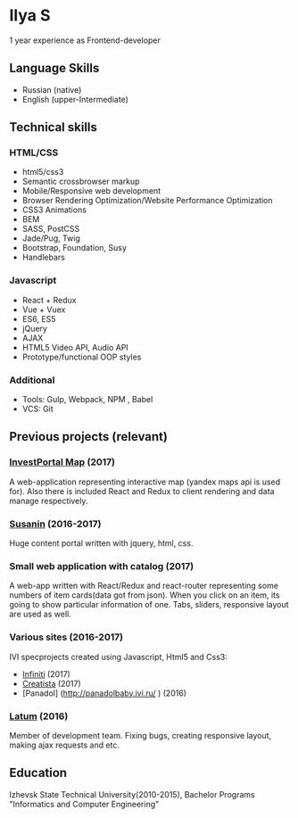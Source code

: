 # Ilya S

1 year experience as Frontend-developer

## Language Skills

* Russian (native)
* English (upper-Intermediate)


## Technical skills

### HTML/CSS

* html5/css3
* Semantic crossbrowser markup
* Mobile/Responsive web development
* Browser Rendering Optimization/Website Performance Optimization
* CSS3 Animations
* BEM
* SASS, PostCSS
* Jade/Pug, Twig
* Bootstrap, Foundation, Susy
* Handlebars


### Javascript

* React + Redux
* Vue + Vuex
* ES6, ES5
* jQuery
* AJAX
* HTML5 Video API, Audio API
* Prototype/functional OOP styles


### Additional
* Tools: Gulp, Webpack, NPM , Babel
* VCS: Git



## Previous projects (relevant)
### [InvestPortal Map](http://investudm.ru/map/) (2017)
A web-application representing interactive map (yandex maps api is used for). Also there is included React and Redux to client rendering and data manage respectively.

### [Susanin](https://susanin.news/) (2016-2017)
Huge content portal written with jquery, html, css.

### Small web application with catalog (2017)
A web-app written with React/Redux and react-router representing some numbers of item cards(data got from json). When
you click on an item, its going to show particular information of one. Tabs, sliders, responsive layout are used as well.

### Various sites (2016-2017)

IVI specprojects created using Javascript, Html5 and Css3:

* [Infiniti](https://infiniti.ivi.ru/) (2017)
* [Creatista](https://creatista.ivi.ru/) (2017)
* [Panadol] (http://panadolbaby.ivi.ru/ ) (2016)

### [Latum](http://latum.pro/) (2016)

Member of development team. Fixing bugs, creating responsive layout, making ajax requests and etc.

## Education

Izhevsk State Technical University(2010-2015), Bachelor Programs "Informatics and Computer Engineering"
